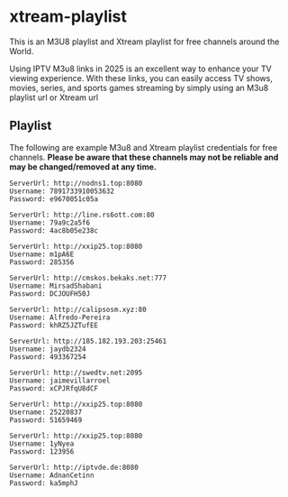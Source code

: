 # xtream-playlist

This is an M3U8 playlist and Xtream playlist for free channels around the World.

Using IPTV M3u8 links in 2025 is an excellent way to enhance your TV viewing experience. With these links, you can easily access TV shows, movies, series, and sports games streaming by simply using an M3u8 playlist url or Xtream url


## Playlist

The following are example M3u8 and Xtream playlist credentials for free channels.  **Please be aware that these channels may not be reliable and may be changed/removed at any time.**

 
  ```
ServerUrl: http://nodns1.top:8080
Username: 7891733910053632
Password: e9670051c05a
   ```
  ```
ServerUrl: http://line.rs6ott.com:80
Username: 79a9c2a5f6
Password: 4ac8b05e238c
   ```

  ```
ServerUrl: http://xxip25.top:8080
Username: m1pA6E
Password: 285356
   ```
  ```
ServerUrl: http://cmskos.bekaks.net:777
Username: MirsadShabani
Password: DCJOUFH50J
   ```
   ```
ServerUrl: http://calipsosm.xyz:80
Username: Alfredo-Pereira
Password: khRZ5JZTufEE
   ```
 ```
ServerUrl: http://185.182.193.203:25461
Username: jaydb2324
Password: 493367254
   ```
 ```
ServerUrl: http://swedtv.net:2095
Username: jaimevillarroel
Password: xCPJRfqU8dCF
   ```
```
ServerUrl: http://xxip25.top:8080
Username: 25220837
Password: 51659469
   ```
```
ServerUrl: http://xxip25.top:8080
Username: 1yNyea
Password: 123956
   ```
```
ServerUrl: http://iptvde.de:8080
Username: AdnanCetinn
Password: ka5mphJ
   ```
